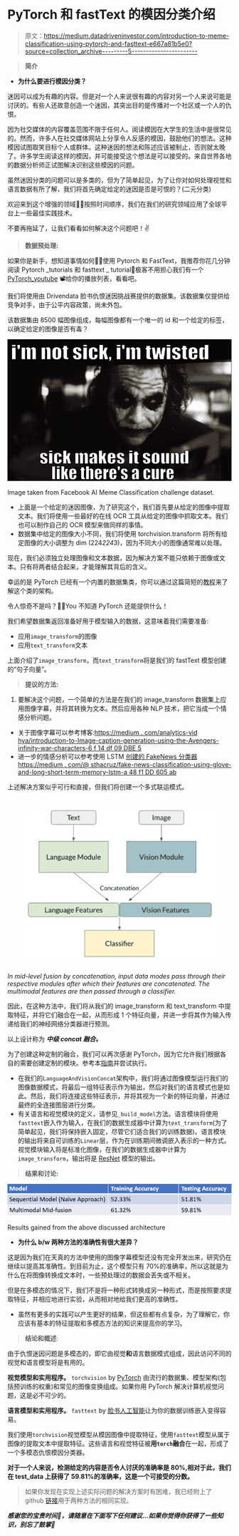 # PyTorch 和 fastText 的模因分类介绍

> 原文：<https://medium.datadriveninvestor.com/introduction-to-meme-classification-using-pytorch-and-fasttext-e667a81b5e0?source=collection_archive---------5----------------------->

> **简介**

*   **为什么要进行模因分类？**

迷因可以成为有趣的内容。但是对一个人来说很有趣的内容对另一个人来说可能是讨厌的。有些人还故意创造一个迷因，其突出目的是传播对一个社区或一个人的仇恨。

因为社交媒体的内容覆盖范围不限于任何人。阅读模因在大学生的生活中是很常见的。然而，许多人在社交媒体网站上分享令人反感的模因，鼓励他们的想法。这种模因试图取笑目标个人或群体。这种迷因的想法和陈述应该被制止，否则就太晚了。许多学生阅读这样的模因，并可能接受这个想法是可以接受的。来自世界各地的数据分析师正试图解决识别这些模因的问题。

虽然迷因分类的问题可以是多类的，但为了简单起见，为了让你对如何处理视觉和语言数据有所了解，我们将首先确定给定的迷因是否是可恨的？(二元分类)

欢迎来到这个增强的领域🐱‍🚀按照时间顺序，我们在我们的研究领域应用了全球平台上一些最佳实践技术。

不要再拖延了，让我们看看如何解决这个问题吧！✌

> **数据预处理:**

如果你是新手，想知道事情如何🤷‍♀️使用 Pytorch 和 FastText，我推荐你花几分钟阅读 Pytorch _tutorials 和 fasttext _ tutorial📰极客不用担心我们有一个 [PyTorch_youtube](https://www.youtube.com/playlist?list=PLLHTzKZzVU9eaEyErdV26ikyolxOsz6mq) 📽给你的播放列表，看看吧。

我们将使用由 Drivendata 脸书仇恨迷因挑战赛提供的数据集。该数据集仅提供给竞争对手，由于公平内容政策，尚未外包。

该数据集由 8500 幅图像组成，每幅图像都有一个唯一的 id 和一个给定的标签，以确定给定的图像是否有毒？

![](img/9325a6aa9ab400111811773b89f12d9d.png)

Image taken from Facebook AI Meme Classification challenge dataset.

*   上面是一个给定的迷因图像，为了研究这个，我们首先要从给定的图像中提取文本。我们将使用一些最好的在线 OCR 工具从给定的图像中抓取文本。我们也可以制作自己的 OCR 模型来做同样的事情。
*   数据集中给定的图像大小不同，我们将使用 torchvision.transform 将所有给定图像的大小调整为 dim (224*224*3)，因为不同大小的图像通常难以处理。

现在，我们必须独立处理图像和文本数据，因为解决方案不能只依赖于图像或文本。只有将两者结合起来，才能理解其背后的含义。

幸运的是 PyTorch 已经有一个内置的数据集类，你可以通过这篇简短的[教程](https://pytorch.org/tutorials/beginner/data_loading_tutorial.html)来了解这个类的架构。

令人惊奇不是吗？🧙‍♂️You 不知道 PyTorch 还能提供什么！

我们希望数据集返回准备好用于模型输入的数据，这意味着我们需要准备:

*   应用`image_transform`的图像
*   应用`text_transform`文本

上面介绍了`image_transform`，而`text_transform`将是我们的 fastText 模型创建的“句子向量”。

> **提议的方法:**

1.  要解决这个问题，一个简单的方法是在我们的 image_transform 数据集上应用图像字幕，并将其转换为文本。然后应用各种 NLP 技术，把它当成一个情感分析问题。

*   关于图像字幕可以参考博客:[https://medium . com/analytics-vid hya/introduction-to-Image-caption-generation-using-the-Avengers-infinity-war-characters-6 f 14 df 09 DBE 5](https://medium.com/analytics-vidhya/introduction-to-image-caption-generation-using-the-avengers-infinity-war-characters-6f14df09dbe5)
*   进一步的情感分析可以参考使用 LSTM [创建的 FakeNews 分类器 https://medium . com/@ sthacruz/fake-news-classification-using-glove-and-long-short-term-memory-lstm-a 48 f1 DD 605 ab](https://medium.com/@sthacruz/fake-news-classification-using-glove-and-long-short-term-memory-lstm-a48f1dd605ab)

上述解决方案似乎可行和直接，但我们将创建一个多式联运模式。

![](img/45badfda949fd4774525e3cbc1962abc.png)

*In mid-level fusion by concatenation, input data modes pass through their respective modules after which their features are concatenated. The multimodal features are then passed through a classifier.*

因此，在这种方法中，我们将从我们的 image_transform 和 text_transform 中提取特征，并将它们融合在一起，从而形成 1 个特征向量，并进一步将其作为输入传递给我们的神经网络分类器进行预测。

以上设计称为 ***中级 concat 融合。***

为了创建这种定制的融合，我们可以再次感谢 PyTorch，因为它允许我们根据各自的需要创建定制的模块。参考本[指南](https://pytorch.org/tutorials/beginner/examples_nn/two_layer_net_module.html)并尝试执行。

*   在我们的`LanguageAndVisionConcat`架构中，我们将通过图像模型运行我们的图像数据模式，将最后一组特征表示作为输出，然后对我们的语言模式也是如此。然后，我们将连接这些特征表示，并将其视为一个新的特征向量，并通过最终的全连接图层进行分类。
*   有关语言和视觉模块的定义，请参见`_build_model`方法。语言模块将使用`fasttext`嵌入作为输入，在我们的数据生成器中计算为`text_transform`(为了简单起见，我们将保持嵌入固定，尽管它们适合我们的训练数据)。语言模块的输出将来自可训练的`Linear`层，作为在训练期间微调嵌入表示的一种方式。视觉模块输入将是标准化图像，在我们的数据生成器中计算为`image_transform`，输出将是 [ResNet](https://towardsdatascience.com/an-overview-of-resnet-and-its-variants-5281e2f56035) 模型的输出。

> **结果和讨论:**

![](img/671e6ee9522a9505e3dbeb03c84c311d.png)

Results gained from the above discussed architecture

*   **为什么 b/w 两种方法的准确性有很大差异？**

这是因为我们在天真的方法中使用的图像字幕模型还没有完全开发出来，研究仍在继续以提高其准确性。到目前为止，这个模型只有 70%的准确率，所以这就是为什么在将图像转换成文本时，一些预处理过的数据会丢失或不相关。

但是在多模态的情况下，我们不是将一种形式转换成另一种形式，而是按照要求提取特征，并相应地进行实验，从而相对地给我们更高的准确性。

*   虽然有更多的实践可以产生更好的结果，但这些都有点复杂，为了理解它，你应该有基本的特征提取和多模态方法的知识来提高你的学习。

> **结论和概述**:

由于仇恨迷因问题是多模态的，即它由视觉**和**语言数据模式组成，因此访问不同的视觉和语言模型将是有用的。

**视觉模型和实用程序。** `torchvision` by [PyTorch](https://pytorch.org/docs/stable/torchvision/index.html) 由流行的数据集、模型架构(包括预训练的权重)和常见的图像变换组成。如果你用 PyTorch 解决计算机视觉问题，这是必不可少的。

**语言模型和实用程序。** `fasttext` by [脸书人工智能](https://fasttext.cc/)让为你的数据训练嵌入变得容易。

我们使用`torchvision`视觉模型从模因图像中提取特征，使用`fasttext`模型从属于图像的提取文本中提取特征。这些语言和视觉特征被**用`torch`融合**在一起，形成了一个多模态仇恨模因分类器。

**对于一个人来说，检测给定的内容是否令人讨厌的准确率是 80%,相对于此，我们在 test_data 上获得了 59.81%的准确率，这是一个可接受的分数。**

> 如果你发现在实现上述实际问题的解决方案时有困难，我已经附上了 github [链接](https://github.com/Vib-UX/Meme-Classification)用于两种方法的相同实现。

***感谢您的宝贵时间🙌，请随意在下面写下任何建议…如果你觉得你获得了一些知识，别忘了鼓掌👏***